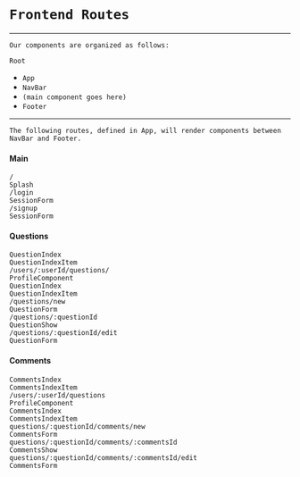 # `Frontend Routes`  

________________________________________________
`Our components are organized as follows:`  

`Root`  
 - `App`  
  - `NavBar`  
  - `(main component goes here)`  
  - `Footer`  

__________________________________________________________
`The following routes, defined in App, will render components between NavBar and Footer.`  

#### Main
`/`  
`Splash`  
`/login`  
`SessionForm`  
`/signup`  
`SessionForm`  

#### Questions
`QuestionIndex`  
`QuestionIndexItem`  
`/users/:userId/questions/`  
`ProfileComponent`  
`QuestionIndex`  
`QuestionIndexItem`  
`/questions/new`  
`QuestionForm`  
`/questions/:questionId`  
`QuestionShow`  
`/questions/:questionId/edit`  
`QuestionForm`  

#### Comments
`CommentsIndex`  
`CommentsIndexItem`  
`/users/:userId/questions`  
`ProfileComponent`  
`CommentsIndex`  
`CommentsIndexItem`  
`questions/:questionId/comments/new`  
`CommentsForm`  
`questions/:questionId/comments/:commentsId`  
`CommentsShow`  
`questions/:questionId/comments/:commentsId/edit`  
`CommentsForm`  
